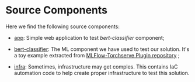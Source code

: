 # Source Components

Here we find the following source components:

- [app](app/): Simple web application to test _bert-classifier_ component;

- [bert-classifier](bert-classifier/): The ML component we have used to test our solution. It's a toy
example extracted from [MLFlow-Torchserve Plugin repository](https://github.com/mlflow/mlflow-torchserve/tree/master/examples/BertNewsClassification) ;

- [infra](infra/): Sometimes, infrastructure may get comples. This contains IaC automation code to 
help create proper infrastructure to test this solution.
